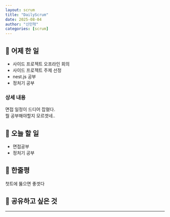 ```yaml
---
layout: scrum
title: "DailyScrum"
date: 2025-08-04
author: "신민혁"
categories: [scrum]
---
```


## 📝 어제 한 일

- 사이드 프로젝트 오프라인 회의
- 사이드 프로젝트 주제 선정
- nest.js 공부
- 정처기 공부

### 상세 내용

면접 일정이 드디어 잡혔다.  
뭘 공부해야할지 모르겟네..

## 🎯 오늘 할 일

- 면접공부
- 정처기 공부

## 💭 한줄평

첫트에 뚫으면 좋겟다


## 🔗 공유하고 싶은 것



---


